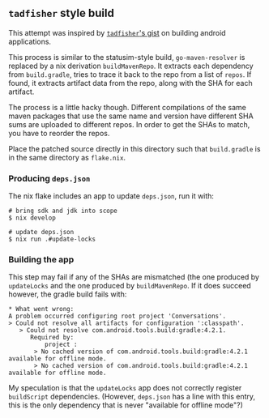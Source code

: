 ## `tadfisher` style build

This attempt was inspired by [`tadfisher`'s gist](https://gist.github.com/tadfisher/17000caf8653019a9a98fd9b9b921d93) on building
android applications. 

This process is similar to the statusim-style build,
`go-maven-resolver` is replaced by a nix derivation
`buildMavenRepo`. It extracts each dependency from
`build.gradle`, tries to trace it back to the repo from a
list of `repos`. If found, it extracts artifact data from
the repo, along with the SHA for each artifact.

The process is a little hacky though. Different
compilations of the same maven packages that use the same
name and version have different SHA sums are uploaded to
different repos. In order to get the SHAs to match, you have
to reorder the repos.

Place the patched source directly in this directory such
that `build.gradle` is in the same directory as `flake.nix`.

### Producing `deps.json`

The nix flake includes an app to update `deps.json`, run it
with:

```
# bring sdk and jdk into scope
$ nix develop

# update deps.json
$ nix run .#update-locks
```

### Building the app

This step may fail if any of the SHAs are mismatched (the
one produced by `updateLocks` and the one produced by
`buildMavenRepo`. If it does succeed however, the gradle
build fails with:

```
* What went wrong:
A problem occurred configuring root project 'Conversations'.
> Could not resolve all artifacts for configuration ':classpath'.
   > Could not resolve com.android.tools.build:gradle:4.2.1.
      Required by:
          project :
       > No cached version of com.android.tools.build:gradle:4.2.1 available for offline mode.
       > No cached version of com.android.tools.build:gradle:4.2.1 available for offline mode.
```

My speculation is that the `updateLocks` app does not
correctly register `buildScript` dependencies. (However,
`deps.json` has a line with this entry, this is the only
dependency that is never "available for offline mode"?)

